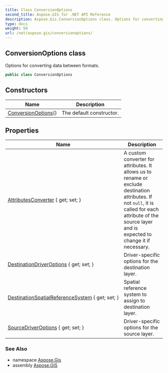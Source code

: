```yaml
---
title: Class ConversionOptions
second_title: Aspose.GIS for .NET API Reference
description: Aspose.Gis.ConversionOptions class. Options for converting data between formats.
type: docs
weight: 50
url: /net/aspose.gis/conversionoptions/
---
```

## ConversionOptions class

Options for converting data between formats.

```csharp
public class ConversionOptions
```

## Constructors

| Name | Description |
| --- | --- |
| [ConversionOptions](conversionoptions/)() | The default constructor. |

## Properties

| Name | Description |
| --- | --- |
| [AttributesConverter](../../aspose.gis/conversionoptions/attributesconverter/) { get; set; } | A custom converter for attributes. It allows us to rename or exclude destination attributes. If not `null`, it is called for each attribute of the source layer and is expected to change it if necessary. |
| [DestinationDriverOptions](../../aspose.gis/conversionoptions/destinationdriveroptions/) { get; set; } | Driver-specific options for the destination layer. |
| [DestinationSpatialReferenceSystem](../../aspose.gis/conversionoptions/destinationspatialreferencesystem/) { get; set; } | Spatial reference system to assign to destination layer. |
| [SourceDriverOptions](../../aspose.gis/conversionoptions/sourcedriveroptions/) { get; set; } | Driver-specific options for the source layer. |

### See Also

* namespace [Aspose.Gis](../../aspose.gis/)
* assembly [Aspose.GIS](../../)


